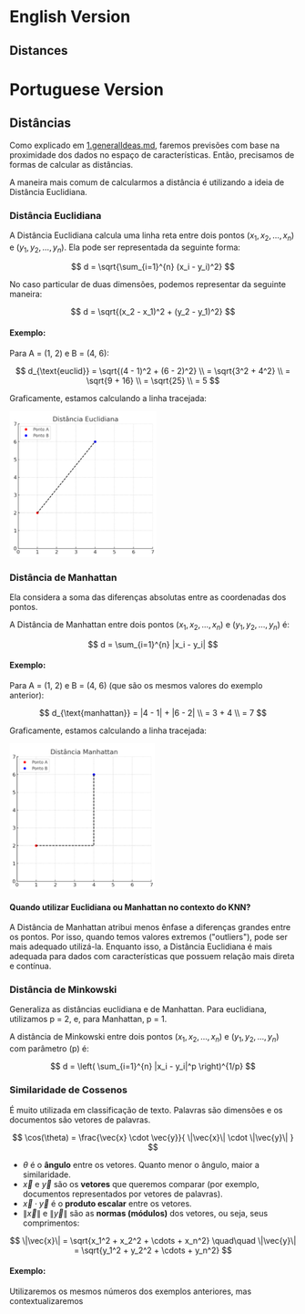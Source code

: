 # English Version

## Distances

# Portuguese Version

## Distâncias
Como explicado em [1.generalIdeas.md](./1.generalIdeas.md), faremos previsões com base na proximidade dos dados no espaço de características. Então, precisamos de formas de calcular as distâncias.

A maneira mais comum de calcularmos a distância é utilizando a ideia de Distância Euclidiana.

### Distância Euclidiana
A Distância Euclidiana calcula uma linha reta entre dois pontos $(x_1, x_2, \dots, x_n)$ e $(y_1, y_2, \dots, y_n)$. Ela pode ser representada da seguinte forma:

$$
d = \sqrt{\sum_{i=1}^{n} (x_i - y_i)^2}
$$

No caso particular de duas dimensões, podemos representar da seguinte maneira:

$$
d = \sqrt{(x_2 - x_1)^2 + (y_2 - y_1)^2}
$$

#### Exemplo:

Para A = (1, 2) e B = (4, 6):  

$$
d_{\text{euclid}} = \sqrt{(4 - 1)^2 + (6 - 2)^2} \\
= \sqrt{3^2 + 4^2} \\
= \sqrt{9 + 16} \\
= \sqrt{25} \\
= 5
$$

Graficamente, estamos calculando a linha tracejada:

![distanciaeuclideana](Figures/distanciaeuclideana.png)


### Distância de Manhattan
Ela considera a soma das diferenças absolutas entre as coordenadas dos pontos.

A Distância de Manhattan entre dois pontos $(x_1, x_2, \dots, x_n)$ e $(y_1, y_2, \dots, y_n)$ é:

$$
d = \sum_{i=1}^{n} |x_i - y_i|
$$

#### Exemplo:

Para A = (1, 2) e B = (4, 6) (que são os mesmos valores do exemplo anterior): 

$$
d_{\text{manhattan}} = |4 - 1| + |6 - 2| \\
= 3 + 4 \\
= 7
$$

Graficamente, estamos calculando a linha tracejada:

![distanciamanhattan](Figures/distanciamanhattan.png)


#### Quando utilizar Euclidiana ou Manhattan no contexto do KNN? 
A Distância de Manhattan atribui menos ênfase a diferenças grandes entre os pontos. Por isso, quando temos valores extremos ("outliers"), pode ser mais adequado utilizá-la. Enquanto isso, a Distância Euclidiana é mais adequada para dados com características que possuem relação mais direta e contínua.

### Distância de Minkowski
Generaliza as distâncias euclidiana e de Manhattan. Para euclidiana, utilizamos p = 2, e, para Manhattan, p = 1.

A distância de Minkowski entre dois pontos $(x_1, x_2, \dots, x_n)$ e $(y_1, y_2, \dots, y_n)$ com parâmetro \(p\) é:

$$
d = \left( \sum_{i=1}^{n} |x_i - y_i|^p \right)^{1/p}
$$

### Similaridade de Cossenos
É muito utilizada em classificação de texto. Palavras são dimensões e os documentos são vetores de palavras.

$$
\cos(\theta) = \frac{\vec{x} \cdot \vec{y}}{ \|\vec{x}\| \cdot \|\vec{y}\| } 
$$

- $\theta$ é o **ângulo** entre os vetores. Quanto menor o ângulo, maior a similaridade.
- $\vec{x}$ e $\vec{y}$ são os **vetores** que queremos comparar (por exemplo, documentos representados por vetores de palavras).
- $\vec{x} \cdot \vec{y}$ é o **produto escalar** entre os vetores.
- $\|\vec{x}\|$ e $\|\vec{y}\|$ são as **normas (módulos)** dos vetores, ou seja, seus comprimentos:
  
$$
\|\vec{x}\| = \sqrt{x_1^2 + x_2^2 + \cdots + x_n^2}
\quad\quad
\|\vec{y}\| = \sqrt{y_1^2 + y_2^2 + \cdots + y_n^2}
$$

#### Exemplo:

Utilizaremos os mesmos números dos exemplos anteriores, mas contextualizaremos 



